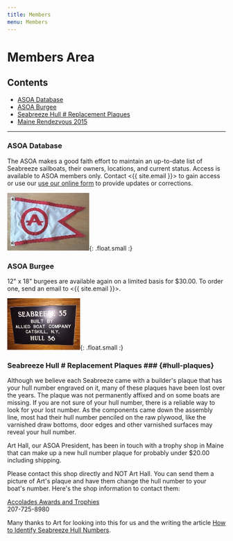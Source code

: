 ```yaml
---
title: Members
menu: Members
---
```


# Members Area #

## Contents ##

* [ASOA Database](#asoa-database)
* [ASOA Burgee](#asoa-burgee)
* [Seabreeze Hull # Replacement Plaques](#hull-plaques)
* [Maine Rendezvous 2015](http://archive.alliedseabreeze35.org/Events.html)

----

### ASOA Database ###

The ASOA makes a good faith effort to maintain an up-to-date list of Seabreeze
sailboats, their owners, locations, and current status. Access is available to
ASOA members only. Contact <{{ site.email }}> to gain access or use our
<a target=_blank href="{{site.db_update_form}}">use our online form</a>
to provide updates or corrections.

<div class="clearfix" markdown="1">

![ASOA Burgee](assets/images/burgee.jpg){: .float.small :}

### ASOA Burgee ###

12" x 18" burgees are available again on a limited basis for $30.00. To order one,
send an email to <{{ site.email }}>.

</div>

<div class="clearfix" markdown="1">

![Seabreeze Replacement Plaque](assets/images/plaque.jpg "Art Hall's Plaque - Hull #36 <em>Secret Water</em>"){: .float.small :}

### Seabreeze Hull # Replacement Plaques ### {#hull-plaques}

Although we believe each Seabreeze came with a builder's plaque that has your hull number engraved on it, many of these plaques have been lost over the years. The plaque was not permanently affixed and on some boats are missing. If you are not sure of your hull number, there is a reliable way to look for your lost number. As the components came down the assembly line, most had their hull number penciled on the raw plywood, like the varnished draw bottoms, door edges and other varnished surfaces may reveal your hull number.

Art Hall, our ASOA President, has been in touch with a trophy shop in Maine that can make up a new hull number plaque for probably under $20.00 including shipping.

Please contact this shop directly and NOT Art Hall. You can send them a picture of Art's plaque and have them change the hull number to your boat's number. Here's the shop information to contact them:

[Accolades Awards and Trophies](http://www.accolades4me.com)  
207-725-8980

Many thanks to Art for looking into this for us and the writing the article [How to Identify Seabreeze Hull Numbers][article].

</div>

[article]: {{site.docs}}/How%20to%20identify%20Seabreeze%20Hull%20Numbers.pdf
